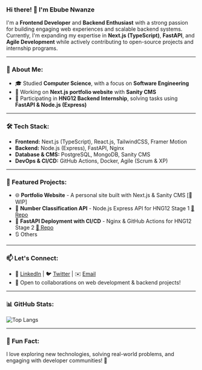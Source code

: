 ### Hi there! 👋 I'm Ebube Nwanze  

I'm a **Frontend Developer** and **Backend Enthusiast** with a strong passion for building engaging web experiences and scalable backend systems. Currently, I'm expanding my expertise in **Next.js (TypeScript)**, **FastAPI**, and **Agile Development** while actively contributing to open-source projects and internship programs.

---

### 🚀 About Me:
- 🎓 Studied **Computer Science**, with a focus on **Software Engineering**
- 🔧 Working on **Next.js portfolio website** with **Sanity CMS**
- 🎯 Participating in **HNG12 Backend Internship**, solving tasks using **FastAPI & Node.js (Express)**


---

### 🛠️ Tech Stack:
- **Frontend:** Next.js (TypeScript), React.js, TailwindCSS, Framer Motion
- **Backend:** Node.js (Express), FastAPI, Nginx
- **Database & CMS:** PostgreSQL, MongoDB, Sanity CMS
- **DevOps & CI/CD:** GitHub Actions, Docker, Agile (Scrum & XP)

---

### 📌 Featured Projects:
- 🌐 **Portfolio Website** - A personal site built with Next.js & Sanity CMS [🚀 WIP]
- 🔢 **Number Classification API** - Node.js Express API for HNG12 Stage 1 [🔗 Repo](https://github.com/Poeticrow/hng12-stage-0-backend-task)
- 🚀 **FastAPI Deployment with CI/CD** - Nginx & GitHub Actions for HNG12 Stage 2 [🔗 Repo](https://github.com/Poeticrow/fastapi-book-project)
- 🔃 Others
---

### 📫 Let's Connect:
- 🔗 [LinkedIn](https://www.linkedin.com/in/ebube-nwanze-2253342a1) | 🐦 [Twitter](https://x.com/Ebube_nwanze) | ✉️ [Email](ebubenwanze@gmail.com)
- 💬 Open to collaborations on web development & backend projects!

---

### 📊 GitHub Stats:
 <!--![GitHub Stats](https://github-readme-stats.vercel.app/api?username=Poeticrow&show_icons=true&theme=tokyonight) -->
![Top Langs](https://github-readme-stats.vercel.app/api/top-langs/?username=Poeticrow&layout=compact&theme=tokyonight)

---

### 🎯 Fun Fact:
I love exploring new technologies, solving real-world problems, and engaging with developer communities! 🚀

<!--
**Poeticrow/Poeticrow** is a ✨ _special_ ✨ repository because its `README.md` (this file) appears on your GitHub profile.

Here are some ideas to get you started:

- 🔭 I’m currently working on ...
- 🌱 I’m currently learning ...
- 👯 I’m looking to collaborate on ...
- 🤔 I’m looking for help with ...
- 💬 Ask me about ...
- 📫 How to reach me: ...
- 😄 Pronouns: ...
- ⚡ Fun fact: ...
-->
